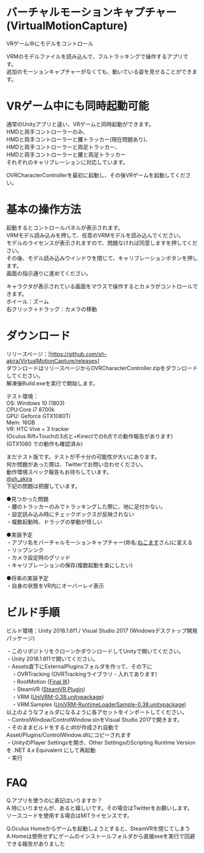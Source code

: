 # バーチャルモーションキャプチャー (VirtualMotionCapture)  
VRゲーム中にモデルをコントロール  
  
VRMのモデルファイルを読み込んで、フルトラッキングで操作するアプリです。  
追加のモーションキャプチャーがなくても、動いている姿を見せることができます。

  
# VRゲーム中にも同時起動可能  
  
通常のUnityアプリと違い、VRゲームと同時起動ができます。  
HMDと両手コントローラーのみ、  
HMDと両手コントローラーと腰トラッカー(現在問題あり)、  
HMDと両手コントローラーと両足トラッカー、  
HMDと両手コントローラーと腰と両足トラッカー  
それぞれのキャリブレーションに対応しています。  
  
OVRCharacterControllerを最初に起動し、その後VRゲームを起動してください。  
  
# 基本の操作方法  
起動するとコントロールパネルが表示されます。  
VRMモデル読み込みを押して、任意のVRMモデルを読み込んでください。  
モデルのライセンスが表示されますので、問題なければ同意しますを押してください。  
その後、モデル読み込みウインドウを閉じて、キャリブレーションボタンを押します。  
画面の指示通りに進めてください。  
  
キャラクタが表示されている画面をマウスで操作するとカメラがコントロールできます。  
ホイール：ズーム  
右クリック＋ドラッグ：カメラの移動  
  
# ダウンロード
リリースページ：[https://github.com/sh-akira/VirtualMotionCapture/releases]  
ダウンロードはリリースページからOVRCharacterController.zipをダウンロードしてください。  
解凍後Build.exeを実行で開始します。  
  
  
テスト環境：  
OS: Windows 10 (1803)  
CPU:Core i7 8700k  
GPU: Geforce GTX1080Ti  
Mem: 16GB  
VR: HTC Vive + 3 tracker  
(Oculus Rift+Touchの3点と+Kinectでの6点での動作報告があります)  
(GTX1080 での動作も確認済み)  
  
  
まだテスト版です。テストが不十分の可能性が大いにあります。  
何か問題があった際は、Twitterでお問い合わせください。  
動作環境スペック報告もお待ちしています。  
[@sh_akira](https://twitter.com/sh_akira)  
下記の問題は把握しています。  
  
  
●見つかった問題  
・腰のトラッカーのみでトラッキングした際に、地に足付かない。  
・設定読み込み時にチェックボックスが反映されない  
・複数起動時、ドラッグの挙動が怪しい  
  
●実装予定  
・アプリ名をバーチャルモーションキャプチャー(命名:[ねこます](https://twitter.com/kemomimi_oukoku)さん)に変える  
・リップシンク  
・カメラ設定時のグリッド  
・キャリブレーションの保存(複数起動を楽にしたい)  
  
●将来の実装予定  
・自身の状態をVR内にオーバーレイ表示  
  
  
  
# ビルド手順  
ビルド環境：Unity 2018.1.6f1 / Visual Studio 2017 (Windowsデスクトップ開発パッケージ)  
  
  
・このリポジトリをクローンかダウンロードしてUnityで開いてください。  
・Unity 2018.1.6f1で開いてください。  
・Assets直下にExternalPluginsフォルダを作って、その下に  
　・OVRTracking (OVRTrackingライブラリ - 入れてあります)  
　・RootMotion ([Final IK](https://assetstore.unity.com/packages/tools/animation/final-ik-14290))  
　・SteamVR ([SteamVR Plugin](https://assetstore.unity.com/packages/templates/systems/steamvr-plugin-32647))  
　・VRM ([UniVRM-0.38.unitypackage](https://github.com/dwango/UniVRM/releases))  
　・VRM.Samples ([UniVRM-RuntimeLoaderSample-0.38.unitypackage](https://github.com/dwango/UniVRM/releases))  
以上のようなフォルダになるように各アセットをインポートしてください。  
・ControlWindow/ControlWindow.slnをVisual Studio 2017で開きます。  
・そのままビルドをするとdllが作成され自動でAsset/Plugins/ControlWindow.dllにコピーされます  
・UnityのPlayer Settingsを開き、Other SettingsのScripting Runtime Version を .NET 4.x Equivalent にして再起動  
・実行  
  
  
# FAQ  
Q.アプリを使うのに表記はいりますか？  
A.特にいりませんが、あると嬉しいです。その場合はTwitterをお願いします。  
  ソースコードを使用する場合はMITライセンスです。  
  
Q.Oculus Homeからゲームを起動しようとすると、SteamVRを閉じてしまう  
A.Homeは使用せずにゲームのインストールフォルダから直接exeを実行で回避できる報告がありました  
